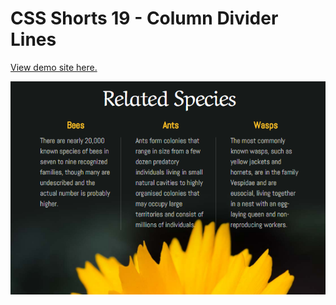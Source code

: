 # CSS Shorts 19 - Column Divider Lines

[View demo site here.](https://webdevtuts.github.io/css_shorts_19_column_divider_lines/)

![Preview](screenshot.png)
